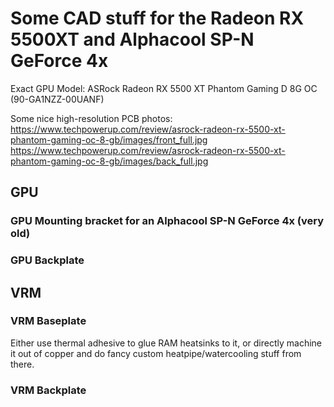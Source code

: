 # Some CAD stuff for the Radeon RX 5500XT and Alphacool SP-N GeForce 4x

Exact GPU Model:
ASRock Radeon RX 5500 XT Phantom Gaming D 8G OC (90-GA1NZZ-00UANF)

Some nice high-resolution PCB photos:
https://www.techpowerup.com/review/asrock-radeon-rx-5500-xt-phantom-gaming-oc-8-gb/images/front_full.jpg
https://www.techpowerup.com/review/asrock-radeon-rx-5500-xt-phantom-gaming-oc-8-gb/images/back_full.jpg

## GPU

### GPU Mounting bracket for an Alphacool SP-N GeForce 4x (very old)
### GPU Backplate

## VRM

### VRM Baseplate
Either use thermal adhesive to glue RAM heatsinks to it, or directly machine it out of copper and do fancy custom heatpipe/watercooling stuff from there.
### VRM Backplate
